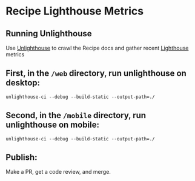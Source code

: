 # Recipe Lighthouse Metrics

## Running Unlighthouse

Use [Unlighthouse](https://unlighthouse.dev/) to crawl the Recipe docs and gather recent [Lighthouse](https://github.com/GoogleChrome/lighthouse) metrics

## First, in the `/web` directory, run unlighthouse on desktop:

`unlighthouse-ci --debug --build-static --output-path=./`

## Second, in the `/mobile` directory, run unlighthouse on mobile:

`unlighthouse-ci --debug --build-static --output-path=./`

## Publish:

Make a PR, get a code review, and merge.
